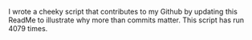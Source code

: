 I wrote a cheeky script that contributes to my Github by updating this ReadMe to illustrate why more than commits matter. This script has run 4079 times.